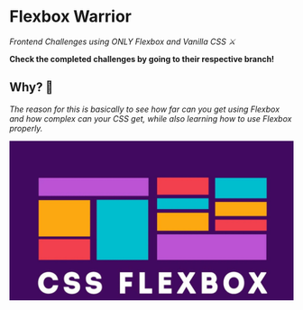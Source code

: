 #  Flexbox Warrior

_Frontend Challenges using ONLY Flexbox and Vanilla CSS ⚔️_

**Check the completed challenges by going to their respective branch!**

## Why? 📌

_The reason for this is basically to see how far can you get using Flexbox and how complex can your CSS get, while also learning how to use Flexbox properly._

![wp](flexbox-w.jpg)
<!-- <img src="flexbox-w.jpg"  width="1280" height="720"> -->